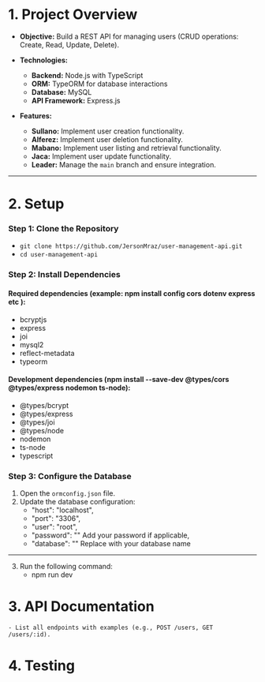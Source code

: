 # 1. **Project Overview**

- **Objective:** Build a REST API for managing users (CRUD operations: Create, Read, Update, Delete).

- **Technologies:**

  - **Backend:** Node.js with TypeScript
  - **ORM:** TypeORM for database interactions
  - **Database:** MySQL
  - **API Framework:** Express.js

- **Features:**
  - **Sullano:** Implement user creation functionality.
  - **Alferez:** Implement user deletion functionality.
  - **Mabano:** Implement user listing and retrieval functionality.
  - **Jaca:** Implement user update functionality.
  - **Leader:** Manage the `main` branch and ensure integration.

---

# 2. **Setup**

### Step 1: Clone the Repository

- `git clone https://github.com/JersonMraz/user-management-api.git`
- `cd user-management-api`

### Step 2: Install Dependencies

#### Required dependencies (example: npm install config cors dotenv express etc ):

- bcryptjs
- express
- joi
- mysql2
- reflect-metadata
- typeorm

#### Development dependencies (npm install --save-dev @types/cors @types/express nodemon ts-node):

- @types/bcrypt
- @types/express
- @types/joi
- @types/node
- nodemon
- ts-node
- typescript

### Step 3: Configure the Database

1. Open the `ormconfig.json` file.
2. Update the database configuration:
   - "host": "localhost",
   - "port": "3306",
   - "user": "root",
   - "password": "" Add your password if applicable,
   - "database": "" Replace with your database name

---

3. Run the following command:
   - npm run dev

# 3. **API Documentation**

    - List all endpoints with examples (e.g., POST /users, GET /users/:id).

# 4. Testing
